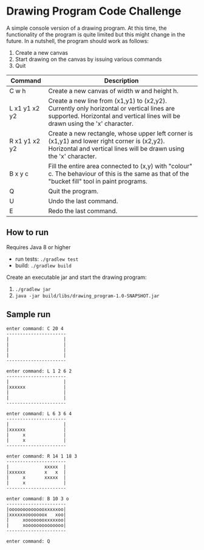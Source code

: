 # Drawing Program Code Challenge

A simple console version of a drawing program.
At this time, the functionality of the program is quite limited but this might change in the future.
In a nutshell, the program should work as follows:
 1. Create a new canvas
 2. Start drawing on the canvas by issuing various commands
 3. Quit


| Command       | Description                                                                                                                                                                       |
|---------------|-----------------------------------------------------------------------------------------------------------------------------------------------------------------------------------|
| C w h         | Create a new canvas of width w and height h.                                                                                                                               |
| L x1 y1 x2 y2 | Create a new line from (x1,y1) to (x2,y2). Currently only horizontal or vertical lines are supported. Horizontal and vertical lines will be drawn using the 'x' character. |
| R x1 y1 x2 y2 | Create a new rectangle, whose upper left corner is (x1,y1) and lower right corner is (x2,y2). Horizontal and vertical lines will be drawn using the 'x' character.         |
| B x y c       | Fill the entire area connected to (x,y) with "colour" c. The behaviour of this is the same as that of the "bucket fill" tool in paint programs.                            |
| Q             | Quit the program.                                                                                                                                                          |
| U             | Undo the last command.                                                                                                                                                            |
| E             | Redo the last command.     

## How to run
Requires Java 8 or higher

* run tests: `./gradlew test`
* build: `./gradlew build`

Create an executable jar and start the drawing program:
1. `./gradlew jar`
2. `java -jar build/libs/drawing_program-1.0-SNAPSHOT.jar`

## Sample run
```
enter command: C 20 4
----------------------
|                    |
|                    |
|                    |
|                    |
----------------------

enter command: L 1 2 6 2
----------------------
|                    |
|xxxxxx              |
|                    |
|                    |
----------------------

enter command: L 6 3 6 4
----------------------
|                    |
|xxxxxx              |
|     x              |
|     x              |
----------------------

enter command: R 14 1 18 3
----------------------
|             xxxxx  |
|xxxxxx       x   x  |
|     x       xxxxx  |
|     x              |
----------------------

enter command: B 10 3 o
----------------------
|oooooooooooooxxxxxoo|
|xxxxxxooooooox   xoo|
|     xoooooooxxxxxoo|
|     xoooooooooooooo|
----------------------

enter command: Q
```



